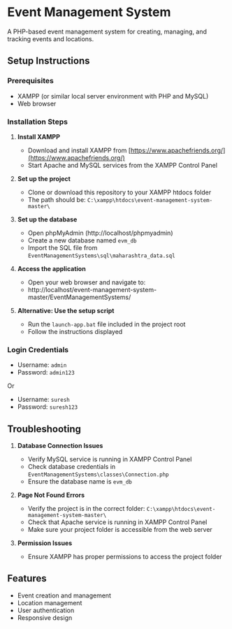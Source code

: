 # Event Management System

A PHP-based event management system for creating, managing, and tracking events and locations.

## Setup Instructions

### Prerequisites
- XAMPP (or similar local server environment with PHP and MySQL)
- Web browser

### Installation Steps

1. **Install XAMPP**
   - Download and install XAMPP from [https://www.apachefriends.org/](https://www.apachefriends.org/)
   - Start Apache and MySQL services from the XAMPP Control Panel

2. **Set up the project**
   - Clone or download this repository to your XAMPP htdocs folder
   - The path should be: `C:\xampp\htdocs\event-management-system-master\`

3. **Set up the database**
   - Open phpMyAdmin (http://localhost/phpmyadmin)
   - Create a new database named `evm_db`
   - Import the SQL file from `EventManagementSystems\sql\maharashtra_data.sql`

4. **Access the application**
   - Open your web browser and navigate to:
   - http://localhost/event-management-system-master/EventManagementSystems/

5. **Alternative: Use the setup script**
   - Run the `launch-app.bat` file included in the project root
   - Follow the instructions displayed

### Login Credentials
- Username: `admin`
- Password: `admin123`

Or

- Username: `suresh`
- Password: `suresh123`

## Troubleshooting

1. **Database Connection Issues**
   - Verify MySQL service is running in XAMPP Control Panel
   - Check database credentials in `EventManagementSystems\classes\Connection.php`
   - Ensure the database name is `evm_db`

2. **Page Not Found Errors**
   - Verify the project is in the correct folder: `C:\xampp\htdocs\event-management-system-master\`
   - Check that Apache service is running in XAMPP Control Panel
   - Make sure your project folder is accessible from the web server

3. **Permission Issues**
   - Ensure XAMPP has proper permissions to access the project folder

## Features
- Event creation and management
- Location management
- User authentication
- Responsive design